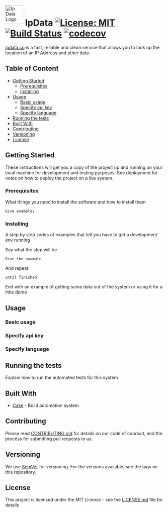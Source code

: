 <a href="https://ipdata.co/">
    <img src="https://image.ibb.co/iDQdUS/ipdatalogo.png" alt="Ip Data Logo" title="IpData" align="left" height="60" />
</a>

# IpData [![License: MIT](https://img.shields.io/badge/License-MIT-blue.svg)](https://github.com/alexkhil/IpData/blob/master/LICENSE) [![Build Status][AzureStatus]](https://dev.azure.com/alexkhildev/IpData/_build/latest?definitionId=3?branchName=master) [![codecov](https://codecov.io/gh/alexkhil/IpData/branch/master/graph/badge.svg)](https://codecov.io/gh/alexkhil/IpData)

[ipdata.co](https://ipdata.co/) is a fast, reliable and clean service that allows you to look up the location of an IP Address and other data.

## Table of Content

- [Getting Started](#getting-started)
  - [Prerequisites](#prerequisites)
  - [Installing](#installing)
- [Usage](#usage)
  - [Basic usage](#basic-usage)
  - [Specify api key](#specify-api-key)
  - [Specify language](#specify-language)
- [Running the tests](#running-the-tests)
- [Built With](#built-with)
- [Contributing](#contributing)
- [Versioning](#versioning)
- [License](#license)

## Getting Started

These instructions will get you a copy of the project up and running on your local machine for development and testing purposes. See deployment for notes on how to deploy the project on a live system.

### Prerequisites

What things you need to install the software and how to install them

```
Give examples
```

### Installing

A step by step series of examples that tell you have to get a development env running

Say what the step will be

```
Give the example
```

And repeat

```
until finished
```

End with an example of getting some data out of the system or using it for a little demo

## Usage


### Basic usage


### Specify api key


### Specify language


## Running the tests

Explain how to run the automated tests for this system


## Built With

* [Cake](https://cakebuild.net/) - Build automation system

## Contributing

Please read [CONTRIBUTING.md][CONTRIBUTING] for details on our code of conduct, and the process for submitting pull requests to us.

## Versioning

We use [SemVer] for versioning. For the versions available, see the tags on this repository. 

## License

This project is licensed under the MIT License - see the [LICENSE.md][LICENSE] file for details


[AzureStatus]: https://dev.azure.com/alexkhildev/IpData/_apis/build/status/gated?branchName=master
[IpDataLogo]: https://image.ibb.co/iDQdUS/ipdatalogo.png
[SemVer]: http://semver.org/
[CONTRIBUTING]: https://github.com/alexkhil/IpData/blob/master/.github/CONTRIBUTING.md
[LICENSE]: https://github.com/alexkhil/IpData/blob/master/LICENSE